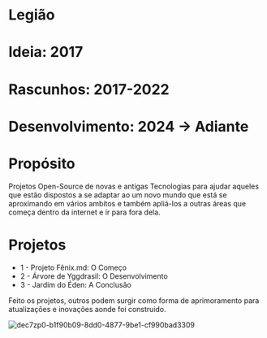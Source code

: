 # Legião

# Ideia: 2017

# Rascunhos: 2017-2022

# Desenvolvimento: 2024 -> Adiante

# Propósito

Projetos Open-Source de novas e antigas Tecnologias para ajudar aqueles que estão dispostos a se adaptar ao um novo mundo que está se aproximando em vários ambitos e também apliá-los a outras áreas que começa dentro da internet e ir para fora dela.

# Projetos
- 1 - Projeto Fênix.md: O Começo
- 2 - Árvore de Yggdrasil: O Desenvolvimento
- 3 - Jardim do Éden: A Conclusão

Feito os projetos, outros podem surgir como forma de aprimoramento para atualizações e inovações aonde foi construido.

![dec7zp0-b1f90b09-8dd0-4877-9be1-cf990bad3309](https://github.com/Nicolau-369/Legi-o/assets/160781135/d8f6c76d-a0a3-44c5-a987-1fbdfc0d8201)
